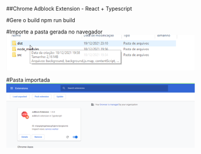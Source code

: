 ##Chrome Adblock Extension - React + Typescript

#Gere o build
npm run build

#Importe a pasta gerada no navegador
<img src="./build.png" alt="importando pasta dist"/>


#Pasta importada
<img src="./imported.png" alt="importando pasta dist"/>
